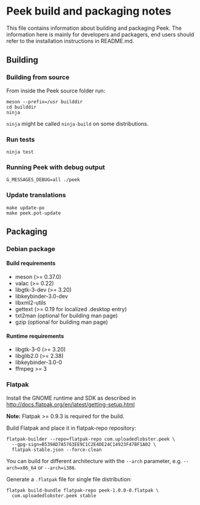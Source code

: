 # Peek build and packaging notes
This file contains information about building and packaging Peek. The
information here is mainly for developers and packagers, end users should
refer to the installation instructions in README.md.

## Building

### Building from source

From inside the Peek source folder run:

    meson --prefix=/usr builddir
    cd builddir
    ninja

`ninja` might be called `ninja-build` on some distributions.

### Run tests

    ninja test

### Running Peek with debug output

    G_MESSAGES_DEBUG=all ./peek

### Update translations

    make update-po
    make peek.pot-update


## Packaging

### Debian package

#### Build requirements
 - meson (>= 0.37.0)
 - valac (>= 0.22)
 - libgtk-3-dev (>= 3.20)
 - libkeybinder-3.0-dev
 - libxml2-utils
 - gettext (>= 0.19 for localized .desktop entry)
 - txt2man (optional for building man page)
 - gzip (optional for building man page)

#### Runtime requirements
 - libgtk-3-0 (>= 3.20)
 - libglib2.0 (>= 2.38)
 - libkeybinder-3.0-0
 - ffmpeg >= 3

### Flatpak

Install the GNOME runtime and SDK as described in
http://docs.flatpak.org/en/latest/getting-setup.html

**Note:** Flatpak >= 0.9.3 is required for the build.

Build Flatpak and place it in flatpak-repo repository:

    flatpak-builder --repo=flatpak-repo com.uploadedlobster.peek \
      --gpg-sign=B539AD7A5763EE9C1C2E4DE24C14923F47BF1A02 \
      flatpak-stable.json --force-clean

You can build for different architecture with the `--arch` parameter, e.g.
`--arch=x86_64` or `--arch=i386`.

Generate a `.flatpak` file for single file distribution:

    flatpak build-bundle flatpak-repo peek-1.0.0-0.flatpak \
      com.uploadedlobster.peek stable
